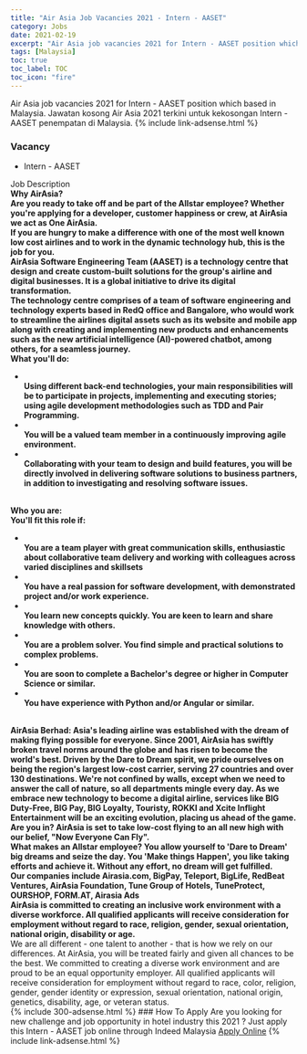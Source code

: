 ```yaml
---
title: "Air Asia Job Vacancies 2021 - Intern - AASET" 
category: Jobs 
date: 2021-02-19 
excerpt: "Air Asia job vacancies 2021 for Intern - AASET position which based in Malaysia. Jawatan kosong Air Asia 2021 terkini untuk kekosongan Intern - AASET penempatan di Malaysia" 
tags: [Malaysia] 
toc: true 
toc_label: TOC 
toc_icon: "fire" 
--- 
```


Air Asia job vacancies 2021 for Intern - AASET position which based in Malaysia. Jawatan kosong Air Asia 2021 terkini untuk kekosongan Intern - AASET penempatan di Malaysia. 
{% include link-adsense.html %} 
### Vacancy 
- Intern - AASET 
<div><div>Job Description<br>
<b>Why AirAsia?</b><br>
<b>Are you ready to take off and be part of the Allstar employee? Whether you're applying for a developer, customer happiness or crew, at AirAsia we act as One AirAsia.</b><br>
<b>If you are hungry to make a difference with one of the most well known low cost airlines and to work in the dynamic technology hub, this is the job for you.</b><br>
<b>AirAsia Software Engineering Team (AASET) is a technology centre that design and create custom-built solutions for the group's airline and digital businesses. It is a global initiative to drive its digital transformation.</b><br>
<b>The technology centre comprises of a team of software engineering and technology experts based in RedQ office and Bangalore, who would work to streamline the airlines digital assets such as its website and mobile app along with creating and implementing new products and enhancements such as the new artificial intelligence (AI)-powered chatbot, among others, for a seamless journey.</b><br>
<b>What you'll do:</b><ul><li><br>
<b>
Using different back-end technologies, your main responsibilities will be to participate in projects, implementing and executing stories; using agile development methodologies such as TDD and Pair Programming.</b></li><li><br>
<b>
You will be a valued team member in a continuously improving agile environment.</b></li><li><br>
<b>
Collaborating with your team to design and build features, you will be directly involved in delivering software solutions to business partners, in addition to investigating and resolving software issues.</b></li></ul><br>
<b>
Who you are:</b><br>
<b>You'll fit this role if:</b><ul><li><br>
<b>
You are a team player with great communication skills, enthusiastic about collaborative team delivery and working with colleagues across varied disciplines and skillsets</b></li><li><br>
<b>
You have a real passion for software development, with demonstrated project and/or work experience.</b></li><li><br>
<b>
You learn new concepts quickly. You are keen to learn and share knowledge with others.</b></li><li><br>
<b>
You are a problem solver. You find simple and practical solutions to complex problems.</b></li><li><br>
<b>
You are soon to complete a Bachelor's degree or higher in Computer Science or similar.</b></li><li><br>
<b>
You have experience with Python and/or Angular or similar.</b></li></ul><br>
<b>
AirAsia Berhad</b><b>: Asia's leading airline was established with the dream of making flying possible for everyone. Since 2001, AirAsia has swiftly broken travel norms around the globe and has risen to become the world's best. Driven by the Dare to Dream spirit, we pride ourselves on being the region's largest low-cost carrier, serving 27 countries and over 130 destinations. We're not confined by walls, except when we need to answer the call of nature, so all departments mingle every day. As we embrace new technology to become a digital airline, services like BIG Duty-Free, BIG Pay, BIG Loyalty, Touristy, ROKKI and Xcite Inflight Entertainment will be an exciting evolution, placing us ahead of the game. Are you in? AirAsia is set to take low-cost flying to an all new high with our belief, </b><b>"Now Everyone Can Fly".</b><br>
<b>What makes an Allstar employee? You allow yourself to 'Dare to Dream' big dreams and seize the day. You 'Make things Happen', you like taking efforts and achieve it. Without any effort, no dream will get fulfilled.</b><br>
<b>Our companies include Airasia.com, BigPay, Teleport, BigLife, RedBeat Ventures, AirAsia Foundation, Tune Group of Hotels, TuneProtect, OURSHOP, FORM.AT, Airasia Ads</b><br>
<b>AirAsia is committed to creating an inclusive work environment with a diverse workforce. All qualified applicants will receive consideration for employment without regard to race, religion, gender, sexual orientation, national origin, disability or age.</b><br>
We are all different - one talent to another - that is how we rely on our differences. At AirAsia, you will be treated fairly and given all chances to be the best. We committed to creating a diverse work environment and are proud to be an equal opportunity employer. All qualified applicants will receive consideration for employment without regard to race, color, religion, gender, gender identity or expression, sexual orientation, national origin, genetics, disability, age, or veteran status.</div></div> 
{% include 300-adsense.html %} 
### How To Apply 
Are you looking for new challenge and job opportunity in hotel industry this 2021 ?
Just apply this Intern - AASET job online through Indeed Malaysia 
<a href="https://malaysia.indeed.com/viewjob?jk=70461aca62d1751d" class="btn btn--info" target="_blank" rel="nofollow noopenner">Apply Online</a> 
{% include link-adsense.html %} 